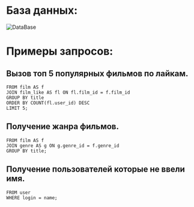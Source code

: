 # База данных:

![DataBase](https://user-images.githubusercontent.com/114740144/225637154-a16ff3e2-36fb-4756-a1c4-58a4e3131220.jpg)

# Примеры запросов: 
## Вызов топ 5 популярных фильмов по лайкам.
```SELECT f.title; COUNT(fl.user_id)
FROM film AS f
JOIN film_like AS fl ON fl.film_id = f.film_id
GROUP BY title
ORDER BY COUNT(fl.user_id) DESC
LIMIT 5;
```
## Получение жанра фильмов.
```SELECT title
FROM film AS f
JOIN genre AS g ON g.genre_id = f.genre_id
GROUP BY title;
```
## Получение пользователей которые не ввели имя.
```SELECT name
FROM user
WHERE login = name;
```
